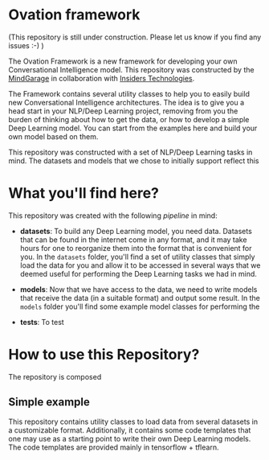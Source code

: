 # Ovation framework

(This repository is still under construction. Please let us know if you
find any issues :-) )

The Ovation Framework is a new framework for developing your own Conversational
Intelligence model. This repository was constructed by the
[MindGarage](mindgarage.de) in collaboration with
[Insiders Technologies](http://www.insiders-technologies.de/).


The Framework contains several utility classes to help you to easily build
new Conversational Intelligence architectures. The idea is to give you a head
start in your NLP/Deep Learning project, removing from you the
burden of
thinking about how to get the data, or how to develop a simple Deep
Learning model. You can start from the examples here and build your
own model based on them.

This repository was constructed with a set of NLP/Deep Learning tasks in
mind. The datasets and models that we chose to initially support reflect
this 


# What you'll find here?

This repository was created with the following _pipeline_ in mind:

 * **datasets**: To build any Deep Learning model, you need data. Datasets
	that can be found in the internet come in any format, and it may take
	hours for one to reorganize them into the format that is convenient
	for you. In the `datasets` folder, you'll find a set of utility classes
	that simply load the data for you and allow it to be accessed in
	several ways that we deemed useful for performing the Deep Learning
	tasks we had in mind.
 * **models**: Now that we have access to the data, we need to write models
	that receive the data (in a suitable format) and output some result.
	In the `models` folder you'll find some example model classes for
	performing the 

 * **tests**: To test

# How to use this Repository?

The repository is composed 


## Simple example



This repository contains utility classes to load data from several
datasets in a customizable format. Additionally, it contains some
code templates that one may use as a starting point to write their
own Deep Learning models.
The code templates are provided mainly in tensorflow + tflearn.

